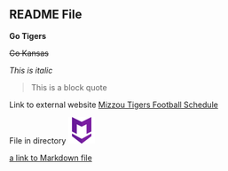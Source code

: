 
## README File 

__Go Tigers__

~~Go Kansas~~

*This is italic*

> This is a block quote

Link to external website
[Mizzou Tigers Football Schedule](https://mutigers.com/schedule.aspx?schedule=459)

File in directory
![alt text](https://github.com/adam-p/markdown-here/raw/master/src/common/images/icon48.png "Logo Title Text 1")

[a link to Markdown file](Markdown.md)
